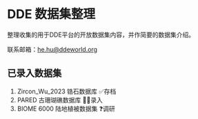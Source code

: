# DDE 数据集整理

整理收集的用于DDE平台的开放数据集内容，并作简要的数据集介绍。

联系邮箱：[he.hu@ddeworld.org](mailto:he.hu@ddeworld.org)

## 已录入数据集

1. Zircon_Wu_2023 锆石数据库 ✅存档
2. PARED 古珊瑚礁数据库 👩‍💻录入
3. BIOME 6000 陆地植被数据集 ❓调研
